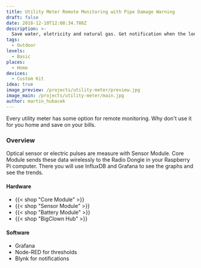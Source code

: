 ```yaml
---
title: Utility Meter Remote Monitoring with Pipe Damage Warning
draft: false
date: 2018-12-10T12:08:34.786Z
description: >-
  Save water, eletricity and natural gas. Get notification when the long water flow could be ruptured pipe damaging your home. With remote monitoring you will see where you waste the resources.
tags:
  - Outdoor
levels:
  - Basic
places:
  - Home
devices:
  - Custom Kit
idea: true
image_preview: /projects/utility-meter/preview.jpg
image_main: /projects/utility-meter/main.jpg
author: martin_hubacek
---
```


Every utility meter has some option for remote monitoring. Why don't use it for you home and save on your bills.

### Overview

Optical sensor or electric pulses are measure with Sensor Module. Core Module sends these data wirelessly to the Radio Dongle in your Raspberry Pi computer. There you will use InfluxDB and Grafana to see the graphs and see the trends.

#### Hardware

* {{< shop "Core Module" >}}
* {{< shop "Sensor Module" >}}
* {{< shop "Battery Module" >}}
* {{< shop "BigClown Hub" >}}

#### Software

* Grafana
* Node-RED for thresholds
* Blynk for notifications
